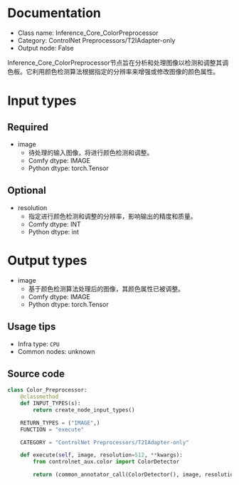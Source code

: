 
# Documentation
- Class name: Inference_Core_ColorPreprocessor
- Category: ControlNet Preprocessors/T2IAdapter-only
- Output node: False

Inference_Core_ColorPreprocessor节点旨在分析和处理图像以检测和调整其调色板。它利用颜色检测算法根据指定的分辨率来增强或修改图像的颜色属性。

# Input types
## Required
- image
    - 待处理的输入图像，将进行颜色检测和调整。
    - Comfy dtype: IMAGE
    - Python dtype: torch.Tensor
## Optional
- resolution
    - 指定进行颜色检测和调整的分辨率，影响输出的精度和质量。
    - Comfy dtype: INT
    - Python dtype: int

# Output types
- image
    - 基于颜色检测算法处理后的图像，其颜色属性已被调整。
    - Comfy dtype: IMAGE
    - Python dtype: torch.Tensor


## Usage tips
- Infra type: `CPU`
- Common nodes: unknown


## Source code
```python
class Color_Preprocessor:
    @classmethod
    def INPUT_TYPES(s):
        return create_node_input_types()

    RETURN_TYPES = ("IMAGE",)
    FUNCTION = "execute"

    CATEGORY = "ControlNet Preprocessors/T2IAdapter-only"

    def execute(self, image, resolution=512, **kwargs):
        from controlnet_aux.color import ColorDetector

        return (common_annotator_call(ColorDetector(), image, resolution=resolution), )

```
